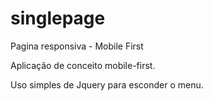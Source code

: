 # singlepage
Pagina responsiva - Mobile First

Aplicação de conceito mobile-first.

Uso simples de Jquery para esconder o menu.
